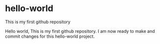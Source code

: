 # hello-world
This is my first github repository

Hello world,
This is my first github repository. I am now ready to make and commit changes for this hello-world project.
